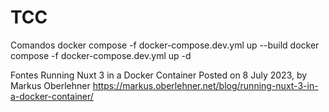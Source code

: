 # TCC

Comandos
  docker compose -f docker-compose.dev.yml up --build
  docker compose -f docker-compose.dev.yml up -d

Fontes
Running Nuxt 3 in a Docker Container
  Posted on 8 July 2023, by Markus Oberlehner
  https://markus.oberlehner.net/blog/running-nuxt-3-in-a-docker-container/